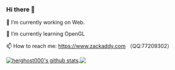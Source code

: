 ### Hi there 👋
🔭 I’m currently working on Web.

🌱 I’m currently learning OpenGL

📫 How to reach me: https://www.zackaddy.com （QQ:77209302）

<a href="https://github.com/herghost000">
  <img align="center" src="https://github-readme-stats.vercel.app/api?username=herghost000&show_icons=true&theme=radical" alt="herghost000's github stats" />
</a>
<a href="https://github.com/herghost000">
  <img align="center" src="https://github-readme-stats.vercel.app/api/top-langs/?username=herghost000&layout=compact&theme=radical" />
</a>

<!--
**herghost000/herghost000** is a ✨ _special_ ✨ repository because its `README.md` (this file) appears on your GitHub profile.

Here are some ideas to get you started:

- 🔭 I’m currently working on ...
- 🌱 I’m currently learning ...
- 👯 I’m looking to collaborate on ...
- 🤔 I’m looking for help with ...
- 💬 Ask me about ...
- 📫 How to reach me: ...
- 😄 Pronouns: ...
- ⚡ Fun fact: ...
-->
